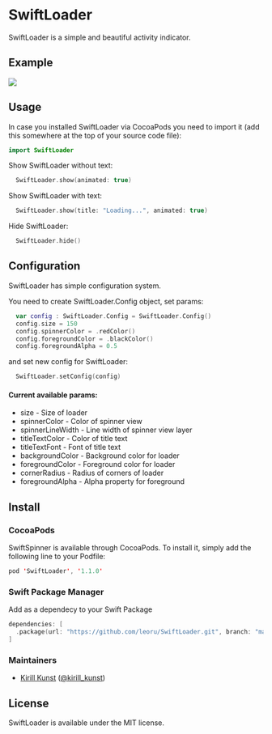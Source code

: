 # SwiftLoader
SwiftLoader is a simple and beautiful activity indicator.

## Example

<img src="https://raw.githubusercontent.com/leoru/SwiftLoader/master/images/loadergif.gif">


## Usage

In case you installed SwiftLoader via CocoaPods you need to import it (add this somewhere at the top of your source code file):
```swift
import SwiftLoader
```

Show SwiftLoader without text:
```swift
  SwiftLoader.show(animated: true)
```

Show SwiftLoader with text: 
```swift
  SwiftLoader.show(title: "Loading...", animated: true)
```

Hide SwiftLoader:
```swift
  SwiftLoader.hide()
```

## Configuration
SwiftLoader has simple configuration system.

You need to create SwiftLoader.Config object, set params:
```swift
  var config : SwiftLoader.Config = SwiftLoader.Config()
  config.size = 150
  config.spinnerColor = .redColor()
  config.foregroundColor = .blackColor()
  config.foregroundAlpha = 0.5
```
and set new config for SwiftLoader:
```swift
  SwiftLoader.setConfig(config)
```

#### Current available params:

* size - Size of loader
* spinnerColor - Color of spinner view
* spinnerLineWidth - Line width of spinner view layer
* titleTextColor - Color of title text
* titleTextFont - Font of title text
* backgroundColor - Background color for loader
* foregroundColor - Foreground color for loader
* cornerRadius - Radius of corners of loader
* foregroundAlpha - Alpha property for foreground


## Install

### CocoaPods

SwiftSpinner is available through CocoaPods. To install it, simply add the following line to your Podfile:

```swift
pod 'SwiftLoader', '1.1.0'
```

### Swift Package Manager

Add as a dependecy to your Swift Package

```swift
dependencies: [
  .package(url: "https://github.com/leoru/SwiftLoader.git", branch: "master")
]
```

### Maintainers
- [Kirill Kunst](https://github.com/leoru) ([@kirill_kunst](https://twitter.com/kirill_kunst))

## License

SwiftLoader is available under the MIT license.
